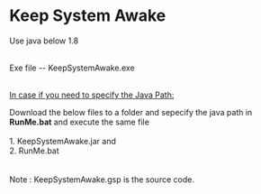 # Keep System Awake

Use java below 1.8 <br>

<br> Exe file -- KeepSystemAwake.exe<br><br>


<u>In case if you need to specify the Java Path:</u><br>

Download the below files to a folder and sepecify the java path in <b>RunMe.bat</b> and execute the same file<br><br> 1. KeepSystemAwake.jar and <br> 2. RunMe.bat <br>
<br><br> Note : KeepSystemAwake.gsp is the source code. 
